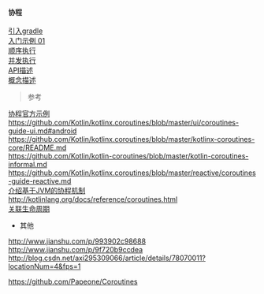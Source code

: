 #### 协程   

[引入gradle](UaseCase/CS_Gradle.md)  
[入门示例 01](UaseCase/CS_HelloWorld_001.md)  
[顺序执行](UaseCase/CS_Order_001.md)  
[并发执行](UaseCase/CS_Order_002.md)  
[API描述](ApiDescription/api_description.md)  
[概念描述](Concept/Concept.md)  


> 参考  

[协程官方示例](https://github.com/Kotlin/kotlinx.coroutines/blob/master/coroutines-guide.md)  
https://github.com/Kotlin/kotlinx.coroutines/blob/master/ui/coroutines-guide-ui.md#android  
https://github.com/Kotlin/kotlinx.coroutines/blob/master/kotlinx-coroutines-core/README.md  
https://github.com/Kotlin/kotlin-coroutines/blob/master/kotlin-coroutines-informal.md  
https://github.com/Kotlin/kotlinx.coroutines/blob/master/reactive/coroutines-guide-reactive.md  
[介绍基于JVM的协程机制](https://kotlinlang.org/docs/tutorials/coroutines-basic-jvm.html)   
http://kotlinlang.org/docs/reference/coroutines.html  
[关联生命周期](https://github.com/Kotlin/kotlinx.coroutines/blob/master/coroutines-guide.md#cancellation-via-explicit-job)  

- 其他  

http://www.jianshu.com/p/993902c98688  
http://www.jianshu.com/p/9f720b9ccdea  
http://blog.csdn.net/axi295309066/article/details/78070011?locationNum=4&fps=1  

https://github.com/Papeone/Coroutines  



